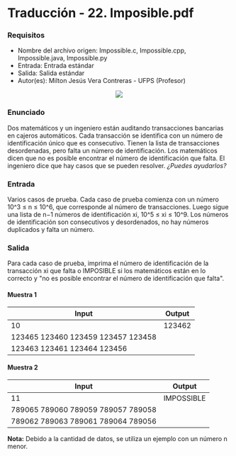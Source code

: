 # Traducción - 22. Imposible.pdf

### Requisitos
- Nombre del archivo origen: Impossible.c, Impossible.cpp, Impossible.java, Impossible.py
- Entrada: Entrada estándar
- Salida: Salida estándar
- Autor(es): Milton Jesús Vera Contreras - UFPS (Profesor)

<div align="center"><img src="https://github.com/josuerom/maraton-programacionUMD/blob/main/img/22_Impossible.png"></div>

### Enunciado
Dos matemáticos y un ingeniero están auditando transacciones bancarias en cajeros automáticos. Cada transacción se identifica con un número de identificación único que es consecutivo. Tienen la lista de transacciones desordenadas, pero falta un número de identificación. Los matemáticos dicen que no es posible encontrar el número de identificación que falta. El ingeniero dice que hay casos que se pueden resolver. *¿Puedes ayudarlos?*

### Entrada
Varios casos de prueba. Cada caso de prueba comienza con un número 10^3 ≤ n ≤ 10^6, que corresponde al número de transacciones. Luego sigue una lista de n−1 números de identificación xi, 10^5 ≤ xi ≤ 10^9. Los números de identificación son consecutivos y desordenados, no hay números duplicados y falta un número.

### Salida
Para cada caso de prueba, imprima el número de identificación de la transacción xi que falta o IMPOSIBLE si los matemáticos están en lo correcto y "no es posible encontrar el número de identificación que falta".

#### Muestra 1
| Input | Output |
| ----- | ------ |
| 10 | 123462 |
| 123465 123460 123459 123457 123458 |  |
| 123463 123461 123464 123456 |  |

#### Muestra 2
| Input | Output |
| ----- | ------ |
| 11 | IMPOSSIBLE |
| 789065 789060 789059 789057 789058 |  |
| 789062 789063 789061 789064 789056 |  |

**Nota:** Debido a la cantidad de datos, se utiliza un ejemplo con un número n menor.